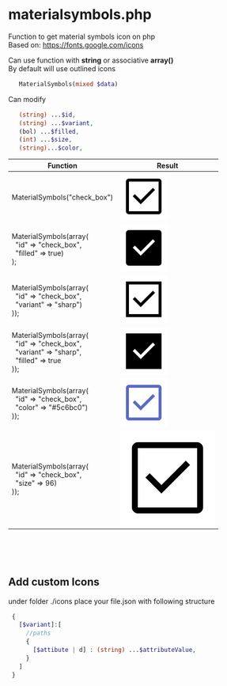 # materialsymbols.php
Function to get material symbols icon on php<br>
Based on: https://fonts.google.com/icons

Can use function with **string** or associative **array()**<br>
By default will use outlined icons
```php
   MaterialSymbols(mixed $data)
```

Can modify
```php
   (string) ...$id,
   (string) ...$variant,
   (bol) ...$filled,
   (int) ...$size,
   (string)...$color,
```
Function | Result 
--- | --- 
 MaterialSymbols("check_box") | ![check_box](https://github.com/julioedi/materialsymbols.php/blob/main/outline.svg?raw=true)
 MaterialSymbols(array(<br/>&nbsp;&nbsp;"id" => "check_box",<br/>&nbsp;&nbsp;"filled" => true)<br/>); | ![check_box](https://github.com/julioedi/materialsymbols.php/blob/main/outline-filled.svg?raw=true)
 MaterialSymbols(array(<br/>&nbsp;&nbsp;"id" => "check_box",<br/>&nbsp;&nbsp;"variant" => "sharp")<br/>)); | ![check_box](https://github.com/julioedi/materialsymbols.php/blob/main/sharp.svg?raw=true)
 MaterialSymbols(array(<br/>&nbsp;&nbsp;"id" => "check_box",<br/>&nbsp;&nbsp;"variant" => "sharp",<br/>&nbsp;&nbsp;"filled" => true<br/>)); | ![check_box](https://github.com/julioedi/materialsymbols.php/blob/main/sharp-filled.svg?raw=true)
 MaterialSymbols(array(<br/>&nbsp;&nbsp;"id" => "check_box",<br/>&nbsp;&nbsp;"color" => "#5c6bc0")<br/>)); | ![check_box](https://github.com/julioedi/materialsymbols.php/blob/main/outline_color.svg?raw=true)
 MaterialSymbols(array(<br/>&nbsp;&nbsp;"id" => "check_box",<br/>&nbsp;&nbsp;"size" => 96)<br/>)); | ![check_box](https://github.com/julioedi/materialsymbols.php/blob/main/outline_96.svg?raw=true)
 
 <br/><br/><br/>
 
 ## Add custom Icons
 
 under folder ./icons place your file.json with following structure
 
 ```php
  {
    [$variant]:[
      //paths
      {
        [$attibute | d] : (string) ...$attributeValue,
      }
    ]
  }
```
 
